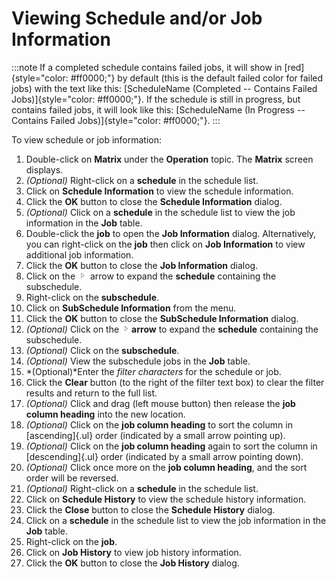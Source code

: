 # Viewing Schedule and/or Job Information

:::note
If a completed schedule contains failed jobs, it will show in [red]{style="color: #ff0000;"} by default (this is the default failed color for failed jobs) with the text like this: [ScheduleName (Completed -- Contains Failed Jobs)]{style="color: #ff0000;"}. If the schedule is still in progress, but contains failed jobs, it will look like this: [ScheduleName (In Progress -- Contains Failed Jobs)]{style="color: #ff0000;"}.
:::

To view schedule or job information:

1. Double-click on **Matrix** under the **Operation** topic. The
    **Matrix** screen displays.
2. *(Optional)* Right-click on a **schedule** in the
    schedule list.
3. Click on **Schedule Information** to view the schedule information.
4. Click the **OK** button to close the **Schedule Information**
    dialog.
5. *(Optional)* Click on a **schedule** in the schedule
    list to view the job information in the **Job** table.
6. Double-click the **job** to open the **Job Information** dialog.
    Alternatively, you can right-click on the **job** then click on
    **Job Information** to view additional job information.
7. Click the **OK** button to close the **Job Information** dialog.
8. Click on the ![](../../../Resources/Images/EM/EMarrowtoexpand.png)
    arrow to expand the **schedule** containing the subschedule.
9. Right-click on the **subschedule**.
10. Click on **SubSchedule Information** from the menu.
11. Click the **OK** button to close the **SubSchedule Information**
    dialog.
12. *(Optional)* Click on the
    ![](../../../Resources/Images/EM/EMarrowtoexpand.png)**arrow** to
    expand the **schedule** containing the subschedule.
13. *(Optional)* Click on the **subschedule**.
14. *(Optional)* View the subschedule jobs in the
    **Job** table.
15. *(Optional)*Enter the *filter characters* for the
    schedule or job.
16. Click the **Clear** button (to the right of the filter text box) to
    clear the filter results and return to the full list.
17. *(Optional)* Click and drag (left mouse button) then
    release the **job column heading** into the new location.
18. *(Optional)* Click on the **job column heading** to
    sort the column in [ascending]{.ul} order (indicated by a small     arrow pointing up).
19. *(Optional)* Click on the **job column heading**
    again to sort the column in [descending]{.ul} order (indicated by a     small arrow pointing down).
20. *(Optional)* Click once more on the **job column
    heading**, and the sort order will be reversed.
21. *(Optional)* Right-click on a **schedule** in the
    schedule list.
22. Click on **Schedule History** to view the schedule history
    information.
23. Click the **Close** button to close the **Schedule History** dialog.
24. Click on a **schedule** in the schedule list to view the job
    information in the **Job** table.
25. Right-click on the **job**.
26. Click on **Job History** to view job history information.
27. Click the **OK** button to close the **Job History** dialog.
